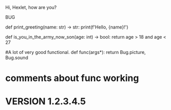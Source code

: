 Hi, Hexlet, how are you?

BUG

def print_greeting(name: str) -> str:
	print(f'Hello, {name}!')


def is_you_in_the_army_now_son(age: int) -> bool:
	return  age  > 18 and age < 27


#A lot of very good functional.
def func(args*):
	return Bug.picture, Bug.sound
	
# comments about func working
# VERSION 1.2.3.4.5

